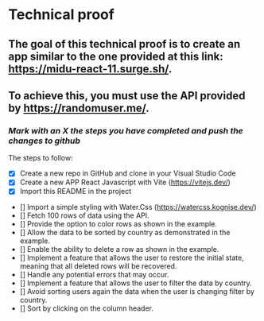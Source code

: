 # **Technical proof**

## The goal of this technical proof is to create an app similar to the one provided at this link: https://midu-react-11.surge.sh/.

## To achieve this, you must use the API provided by https://randomuser.me/.

### _Mark with an X the steps you have completed and push the changes to github_

The steps to follow:

- [X] Create a new repo in GitHub and clone in your Visual Studio Code     
- [X] Create a new APP React Javascript with Vite (https://vitejs.dev/)
- [X] Import this README in the project
- [] Import a simple styling with Water.Css (https://watercss.kognise.dev/)
- [] Fetch 100 rows of data using the API.
- [] Provide the option to color rows as shown in the example.
- [] Allow the data to be sorted by country as demonstrated in the example.
- [] Enable the ability to delete a row as shown in the example.
- [] Implement a feature that allows the user to restore the initial state, meaning that all deleted rows will be recovered.
- [] Handle any potential errors that may occur.
- [] Implement a feature that allows the user to filter the data by country.
- [] Avoid sorting users again the data when the user is changing filter by country.
- [] Sort by clicking on the column header.




